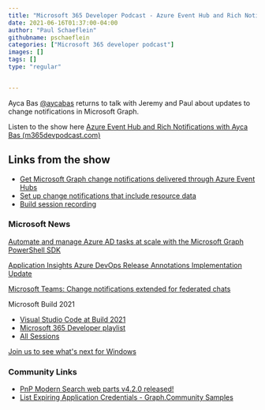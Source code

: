 ```yaml
---
title: "Microsoft 365 Developer Podcast - Azure Event Hub and Rich Notifications with Ayca Bas"
date: 2021-06-16T01:37:00-04:00
author: "Paul Schaeflein"
githubname: pschaeflein
categories: ["Microsoft 365 developer podcast"]
images: []
tags: []
type: "regular"


---
```


Ayca Bas [\@aycabas](https://techcommunity.microsoft.com/t5/user/viewprofilepage/user-id/371601) returns to
talk with Jeremy and Paul about updates to change notifications in
Microsoft Graph.


Listen to the show here [Azure Event Hub and Rich Notifications with
Ayca Bas
(m365devpodcast.com)](https://www.m365devpodcast.com/e/azure-event-hub-and-rich-notifications-with-ayca-bas/)


## Links from the show

-   [Get Microsoft Graph change notifications delivered through Azure
    Event
    Hubs](https://developer.microsoft.com/graph/blogs/get-microsoft-graph-change-notifications-delivered-through-azure-event-hubs/)
-   [Set up change notifications that include resource
    data](https://docs.microsoft.com/graph/webhooks-with-resource-data)
-   [Build session
    recording](https://www.youtube.com/watch?v=d04sJHNYWVshttps://www.youtube.com/watch?v=d04sJHNYWVs)

### Microsoft News 

[Automate and manage Azure AD tasks at scale with the Microsoft Graph
PowerShell
SDK](https://techcommunity.microsoft.com/t5/azure-active-directory-identity/automate-and-manage-azure-ad-tasks-at-scale-with-the-microsoft/ba-p/1942489)

[Application Insights Azure DevOps Release Annotations Implementation
Update](https://techcommunity.microsoft.com/t5/azure-monitor/application-insights-azue-devops-release-annotations/ba-p/2406008)

[Microsoft Teams: Change notifications extended for federated
chats](https://developer.microsoft.com/graph/blogs/change-notifications-extended-for-federated-chats/)

Microsoft Build 2021

-   [Visual Studio Code at Build
    2021](https://code.visualstudio.com/blogs/2021/06/02/build-2021)
-   [Microsoft 365 Developer
    playlist](https://www.youtube.com/playlist?list=PLWZJrkeLOrbatlaIabZfrb_H6opQwQAfH)
-   [All
    Sessions](https://www.youtube.com/playlist?list=PLlrxD0HtieHgMGEnTzEEfkADbaG8aAWRp)

[Join us to see what's next for
Windows](https://www.microsoft.com/windows/event)

### Community Links 

-   [PnP Modern Search web parts v4.2.0
    released!](https://twitter.com/mikaelsvenson/status/1400396442267758594?s=12)
-   [List Expiring Application Credentials - Graph.Community
    Samples](https://www.schaeflein.net/list-expiring-application-secrets-graph-community-samples/)
